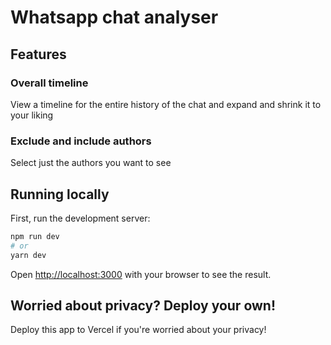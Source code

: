 # Whatsapp chat analyser

## Features

### Overall timeline

View a timeline for the entire history of the chat and expand and shrink it to your liking

### Exclude and include authors

Select just the authors you want to see

## Running locally

First, run the development server:

```bash
npm run dev
# or
yarn dev
```

Open [http://localhost:3000](http://localhost:3000) with your browser to see the result.

## Worried about privacy? Deploy your own!

Deploy this app to Vercel if you're worried about your privacy!
